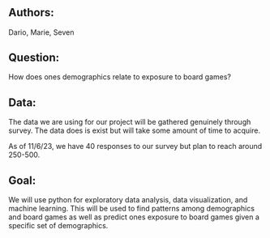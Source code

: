 # 

## **Authors**: 
Dario, Marie, Seven


## **Question:**
How does ones demographics relate to exposure to board games?

## **Data:**

The data we are using for our project will be gathered genuinely through survey. The data does is exist but will take some amount of time to acquire. 

As of 11/6/23, we have 40 responses to our survey but plan to reach around 250-500. 

## **Goal:**

We will use python for exploratory data analysis, data visualization, and machine learning. This will be used to find patterns among demographics and board games as well as predict ones exposure to board games given a specific set of demographics. 